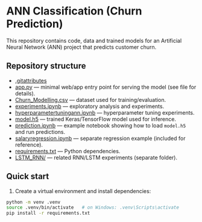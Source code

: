 # ANN Classification (Churn Prediction)

This repository contains code, data and trained models for an Artificial Neural Network (ANN) project that predicts customer churn.

## Repository structure

- [.gitattributes](.gitattributes)
- [app.py](app.py) — minimal web/app entry point for serving the model (see file for details).
- [Churn_Modelling.csv](Churn_Modelling.csv) — dataset used for training/evaluation.
- [experiments.ipynb](experiments.ipynb) — exploratory analysis and experiments.
- [hyperparametertuningann.ipynb](hyperparametertuningann.ipynb) — hyperparameter tuning experiments.
- [model.h5](model.h5) — trained Keras/TensorFlow model used for inference.
- [prediction.ipynb](prediction.ipynb) — example notebook showing how to load `model.h5` and run predictions.
- [salaryregression.ipynb](salaryregression.ipynb) — separate regression example (included for reference).
- [requirements.txt](requirements.txt) — Python dependencies.
- [LSTM_RNN/](LSTM_RNN/) — related RNN/LSTM experiments (separate folder).

## Quick start

1. Create a virtual environment and install dependencies:

```sh
python -m venv .venv
source .venv/bin/activate   # on Windows: .venv\Scripts\activate
pip install -r requirements.txt
```
